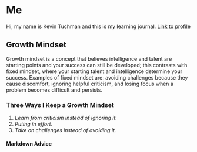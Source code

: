 # **Me**

Hi, my name is Kevin Tuchman and this is my learning journal. [Link to profile](https://github.com/kevintuchman)

## **Growth Mindset**

Growth mindset is a concept that believes intelligence and talent are starting points and your success can still be developed; this contrasts with fixed mindset, where your starting talent and intelligence determine your success. Examples of fixed mindset are: avoiding challenges because they cause discomfort, ignoring helpful criticism, and losing focus when a problem becomes difficult and persists.

### **Three Ways I Keep a Growth Mindset**
1. *Learn from criticism instead of ignoring it.*
1. *Puting in effort.*
1. *Take on challenges instead of avoiding it.*

#### **Markdown Advice**
